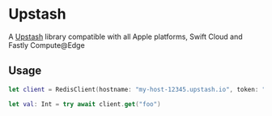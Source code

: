 # Upstash

A [Upstash](https://upstash.com) library compatible with all Apple platforms, Swift Cloud and Fastly Compute@Edge

## Usage

```swift
let client = RedisClient(hostname: "my-host-12345.upstash.io", token: "...")

let val: Int = try await client.get("foo")
```
